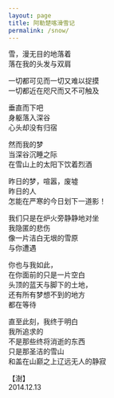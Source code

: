 ```yaml
---
layout: page
title: 阿勒楚喀滑雪记
permalink: /snow/
---
```


雪，漫无目的地落着<br/>
落在我的头发与双肩
&nbsp;

一切都可见而一切又难以捉摸<br/>
一切都近在咫尺而又不可触及
&nbsp;

垂直而下吧<br/>
身躯落入深谷<br/>
心头却没有归宿
&nbsp;

然而我的梦<br/>
当深谷沉睡之际<br/>
在雪山上的太阳下饮着烈酒
&nbsp;

昨日的梦，喧嚣，废墟<br/>
昨日的人<br/>
怎能在严寒的今日划下一道影！
&nbsp;

我们只是在炉火旁静静地对坐<br/>
我隐匿的悲伤<br/>
像一片洁白无垠的雪原<br/>
与你遭遇
&nbsp;

你也与我如此，<br/>
在你面前的只是一片空白<br/>
头顶的蓝天与脚下的土地，<br/>
还有所有梦想不到的地方<br/>
都在等待
&nbsp;

直至此刻，我终于明白<br/>
我所追求的<br/>
不是那些终将消逝的东西<br/>
只是那圣洁的雪山<br/>
和盖在山巅之上辽远无人的静寂



【澍】<br/>
2014.12.13
